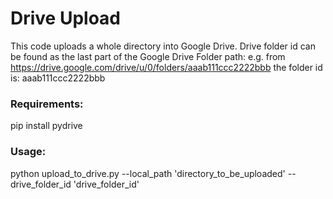 # Drive Upload

This code uploads a whole directory into Google Drive.
Drive folder id can be found as the last part of the Google Drive Folder path:
e.g. from https://drive.google.com/drive/u/0/folders/aaab111ccc2222bbb the folder id is: aaab111ccc2222bbb

### Requirements:

pip install pydrive

### Usage:

python upload_to_drive.py --local_path 'directory_to_be_uploaded' --drive_folder_id 'drive_folder_id'
